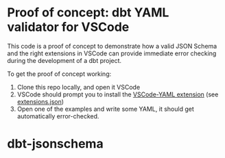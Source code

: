 # Proof of concept: dbt YAML validator for VSCode

This code is a proof of concept to demonstrate how a valid JSON Schema and the right extensions in VSCode can provide immediate error checking during the development of a dbt project.

To get the proof of concept working:
1. Clone this repo locally, and open it VSCode
2. VSCode should prompt you to install the [VSCode-YAML extension](https://marketplace.visualstudio.com/items?itemName=redhat.vscode-yaml) (see [extensions.json](/.vscode/extensions.json))
3. Open one of the examples and write some YAML, it should get automatically error-checked.
# dbt-jsonschema
